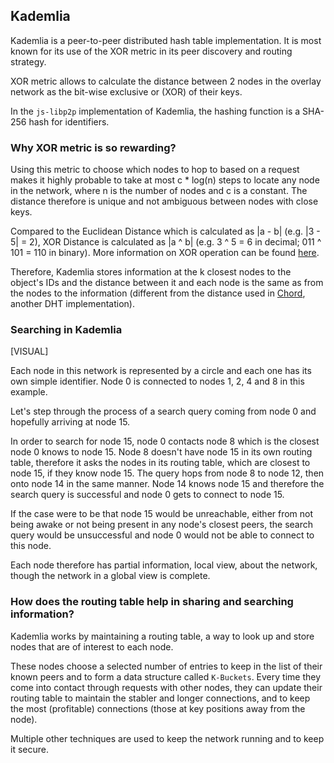 ## Kademlia

Kademlia is a peer-to-peer distributed hash table implementation. It is most known for its use of the XOR metric in its peer discovery and routing strategy.

XOR metric allows to calculate the distance between 2 nodes in the overlay network as the bit-wise exclusive or (XOR) of their keys.

In the `js-libp2p` implementation of Kademlia, the hashing function is a SHA-256 hash for identifiers.

### Why XOR metric is so rewarding?

Using this metric to choose which nodes to hop to based on a request makes it highly probable to take at most c * log(n) steps to locate any node in the network, where n is the number of nodes and c is a constant. The distance therefore is unique and not ambiguous between nodes with close keys.

Compared to the Euclidean Distance which is calculated as |a - b| (e.g. |3 - 5| = 2), XOR Distance is calculated as |a ^ b| (e.g. 3 ^ 5 = 6 in decimal; 011 ^ 101 = 110 in binary). More information on XOR operation can be found [here](https://en.wikipedia.org/wiki/XOR_gate#Applications "XOR Operation Applications on Wikipedia").

Therefore, Kademlia stores information at the k closest nodes to the object's IDs and the distance between it and each node is the same as from the nodes to the information (different from the distance used in [Chord](https://en.wikipedia.org/wiki/Chord_(peer-to-peer) "Chord on Wikipedia"), another DHT implementation).

### Searching in Kademlia

[VISUAL]

Each node in this network is represented by a circle and each one has its own simple identifier. Node 0 is connected to nodes 1, 2, 4 and 8 in this example. 

Let's step through the process of a search query coming from node 0 and hopefully arriving at node 15.

In order to search for node 15, node 0 contacts node 8 which is the closest node 0 knows to node 15. Node 8 doesn't have node 15 in its own routing table, therefore it asks the nodes in its routing table, which are closest to node 15, if they know node 15. The query hops from node 8 to node 12, then onto node 14 in the same manner. Node 14 knows node 15 and therefore the search query is successful and node 0 gets to connect to node 15.

If the case were to be that node 15 would be unreachable, either from not being awake or not being present in any node's closest peers, the search query would be unsuccessful and node 0 would not be able to connect to this node.

Each node therefore has partial information, local view, about the network, though the network in a global view is complete.

### How does the routing table help in sharing and searching information?

Kademlia works by maintaining a routing table, a way to look up and store nodes that are of interest to each node.

These nodes choose a selected number of entries to keep in the list of their known peers and to form a data structure called `K-Buckets`. 
Every time they come into contact through requests with other nodes, they can update their routing table to maintain the stabler and longer connections, and to keep the most (profitable) connections (those at key positions away from the node).

Multiple other techniques are used to keep the network running and to keep it secure.